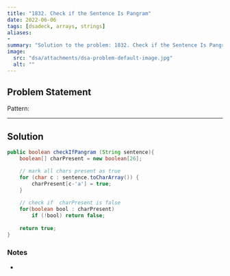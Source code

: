 ```yaml
---
title: "1832. Check if the Sentence Is Pangram"
date: 2022-06-06
tags: [dsadeck, arrays, strings]
aliases:
- 
summary: "Solution to the problem: 1832. Check if the Sentence Is Pangram"
image:
  src: "dsa/attachments/dsa-problem-default-image.jpg"
  alt: ""
---
```


## Problem Statement


Pattern: 

---

## Solution
``` java
public boolean checkIfPangram (String sentence){
	boolean[] charPresent = new boolean[26];

	// mark all chars present as true
	for (char c : sentence.toCharArray()) {
		charPresent[c-'a'] = true;
	}
		
	// check if  charPresent is false
	for(boolean bool : charPresent)
		if (!bool) return false;
	
	return true;
}
```

### Notes
- 

